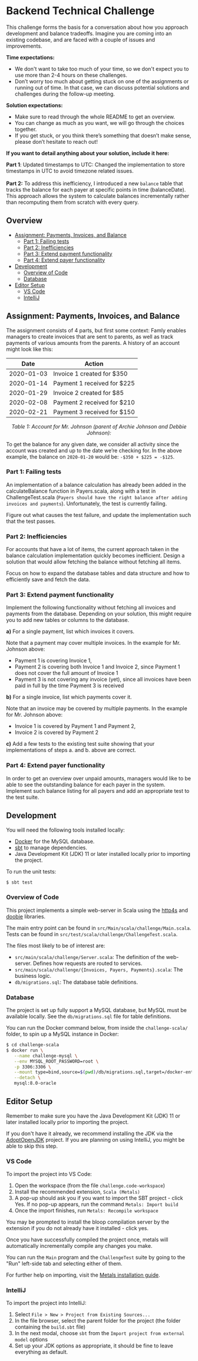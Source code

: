 # Backend Technical Challenge

This challenge forms the basis for a conversation about how you approach development and balance tradeoffs. Imagine you are coming into an existing codebase, and are faced with a couple of issues and improvements.

**Time expectations:**

- We don't want to take too much of your time, so we don't expect you to use more than 2-4 hours on these challenges.
- Don’t worry too much about getting stuck on one of the assignments or running out of time. In that case, we can discuss potential solutions and challenges during the follow-up meeting.

**Solution expectations:**

- Make sure to read through the whole README to get an overview.
- You can change as much as you want, we will go through the choices together.
- If you get stuck, or you think there’s something that doesn’t make sense, please don’t hesitate to reach out!


**If you want to detail anything about your solution, include it here:**
<!-- START of your notes on the solution -->

**Part 1**: Updated timestamps to UTC: Changed the implementation to store timestamps in UTC to avoid timezone related issues.<br><br>
**Part 2:** To address this inefficiency, I introduced a new `balance` table that tracks the balance for each payer at specific points in time (balanceDate). This approach allows the system to calculate balances incrementally rather than recomputing them from scratch with every query.

<!-- END of Notes -->

## Overview
- [Assignment: Payments, Invoices, and Balance](#assignment-payments-invoices-and-balance)
  - [Part 1: Failing tests](#part-1-failing-tests)
  - [Part 2: Inefficiencies](#part-2-inefficiencies)
  - [Part 3: Extend payment functionality](#part-3-extend-payment-functionality)
  - [Part 4: Extend payer functionality](#part-4-extend-payer-functionality)
- [Development](#development)
  - [Overview of Code](#overview-of-code)
  - [Database](#database)
- [Editor Setup](#editor-setup)
  - [VS Code](#vs-code)
  - [IntelliJ](#intellij)

## Assignment: Payments, Invoices, and Balance

The assignment consists of 4 parts, but first some context: Famly enables managers to create invoices that are sent to parents, as well as track payments of various amounts from the parents. A history of an account might look like this:


| **Date**   | **Action**                  |
|------------|-----------------------------|
| 2020-01-03 | Invoice 1 created for $350  |
| 2020-01-14 | Payment 1 received for $225 |
| 2020-01-29 | Invoice 2 created for $85   |
| 2020-02-08 | Payment 2 received for $210 |
| 2020-02-21 | Payment 3 received for $150 |


<p align="center">
    <i>Table 1: Account for Mr. Johnson (parent of Archie Johnson and Debbie Johnson):</i>
</p>

To get the balance for any given date, we consider all activity since the account was created and up to the date we’re checking for. In the above example, the balance on `2020-01-20` would be: `-$350 + $225 = -$125`.

### Part 1: Failing tests

An implementation of a balance calculation has already been added in the calculateBalance function in Payers.scala, along with a test in ChallengeTest.scala (`Payers should have the right balance after adding invoices and payments`). Unfortunately, the test is currently failing.

Figure out what causes the test failure, and update the implementation such that the test passes.

### Part 2: Inefficiencies

For accounts that have a lot of items, the current approach taken in the balance calculation implementation quickly becomes inefficient. Design a solution that would allow fetching the balance without fetching all items.

Focus on how to expand the database tables and data structure and how to efficiently save and fetch the data.

### Part 3: Extend payment functionality

Implement the following functionality without fetching all invoices and payments from the database. Depending on your solution, this might require you to add new tables or columns to the database.

**a)** For a single payment, list which invoices it covers.

Note that a payment may cover multiple invoices. In the example for Mr. Johnson above:

- Payment 1 is covering Invoice 1,
- Payment 2 is covering both Invoice 1 and Invoice 2, since Payment 1 does not cover the full amount of Invoice 1
- Payment 3 is not covering any invoice (yet), since all invoices have been paid in full by the time Payment 3 is received

**b)** For a single invoice, list which payments cover it.

Note that an invoice may be covered by multiple payments. In the example for Mr. Johnson above:

- Invoice 1 is covered by Payment 1 and Payment 2,
- Invoice 2 is covered by Payment 2

**c)** Add a few tests to the existing test suite showing that your implementations of steps a. and b. above are correct.

### Part 4: Extend payer functionality

In order to get an overview over unpaid amounts, managers would like to be able to see the outstanding balance for each payer in the system. Implement such balance listing for all payers and add an appropriate test to the test suite.

## Development

You will need the following tools installed locally:

- [Docker](https://www.docker.com/products/docker-desktop) for the MySQL database.
- [sbt](https://www.scala-sbt.org) to manage dependencies.
- Java Development Kit (JDK) 11 or later installed locally prior to importing the project.

To run the unit tests:

```bash
$ sbt test
```

### Overview of Code

This project implements a simple web-server in Scala using the [http4s](https://http4s.org/) and [doobie](https://tpolecat.github.io/doobie/) libraries.

The main entry point can be found in `src/Main/scala/challenge/Main.scala`.
Tests can be found in `src/test/scala/challenge/ChallengeTest.scala`.

The files most likely to be of interest are:
- `src/main/scala/challenge/Server.scala`: The definition of the web-server. Defines how requests are routed to services.
- `src/main/scala/challenge/{Invoices, Payers, Payments}.scala`: The business logic.
- `db/migrations.sql`: The database table definitions.

### Database

The project is set up fully support a MySQL database, but MySQL must be available locally. See the `db/migrations.sql` file for table definitions.

You can run the Docker command below, from inside the `challenge-scala/` folder, to spin up a MySQL instance in Docker:

```bash
$ cd challenge-scala
$ docker run \
   --name challenge-mysql \
   --env MYSQL_ROOT_PASSWORD=root \
   -p 3306:3306 \
   --mount type=bind,source=$(pwd)/db/migrations.sql,target=/docker-entrypoint-initdb.d/migrations.sql \
   --detach \
   mysql:8.0-oracle
```

## Editor Setup

Remember to make sure you have the Java Development Kit (JDK) 11 or later installed locally prior to importing the project.

If you don't have it already, we recommend installing the JDK via the [AdoptOpenJDK](https://adoptopenjdk.net/) project. If you are planning on using IntelliJ, you might be able to skip this step.

### VS Code

To import the project into VS Code:

1. Open the workspace (from the file `challenge.code-workspace`)
2. Install the recommended extension, `Scala (Metals)`
3. A pop-up should ask you if you want to import the SBT project - click Yes.
   If no pop-up appears, run the command `Metals: Import build`
4. Once the import finishes, run `Metals: Recompile workspace`

You may be prompted to install the bloop compilation server by the extension if
you do not already have it installed - click yes.

Once you have successfully compiled the project once, metals will automatically
incrementally compile any changes you make.

You can run the `Main` program and the `ChallengeTest` suite by going to the
"Run" left-side tab and selecting either of them.

For further help on importing, visit the [Metals installation guide](https://scalameta.org/metals/docs/editors/vscode.html#installation).

### IntelliJ

To import the project into IntelliJ:

1. Select `File > New > Project from Existing Sources...`
2. In the file browser, select the parent folder for the project (the folder containing the `build.sbt` file)
3. In the next modal, choose `sbt` from the `Import project from external model` options
4. Set up your JDK options as appropriate, it should be fine to leave everything as default.
